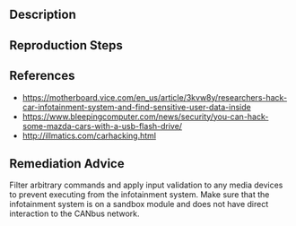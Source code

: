 ## Description


## Reproduction Steps


## References

- https://motherboard.vice.com/en_us/article/3kvw8y/researchers-hack-car-infotainment-system-and-find-sensitive-user-data-inside
- https://www.bleepingcomputer.com/news/security/you-can-hack-some-mazda-cars-with-a-usb-flash-drive/
- http://illmatics.com/carhacking.html


## Remediation Advice

Filter arbitrary commands and apply input validation to any media devices to prevent executing from the infotainment system. Make sure that the infotainment system is on a sandbox module and does not have direct interaction to the CANbus network.
